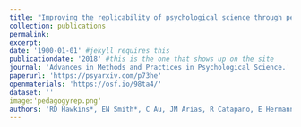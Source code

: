 ```yaml
---
title: "Improving the replicability of psychological science through pedagogy."
collection: publications
permalink: 
excerpt: 
date: '1900-01-01' #jekyll requires this 
publicationdate: '2018' #this is the one that shows up on the site
journal: 'Advances in Methods and Practices in Psychological Science.'
paperurl: 'https://psyarxiv.com/p73he'
openmaterials: 'https://osf.io/98ta4/' 
dataset: ''
image:'pedagogyrep.png'
authors: 'RD Hawkins*, EN Smith*, C Au, JM Arias, R Catapano, E Hermann, M Keil, A Lampinen, S Raposo, J Reynolds, S Salehi, J Salloum, J Tan, MC Frank.'
---
```

